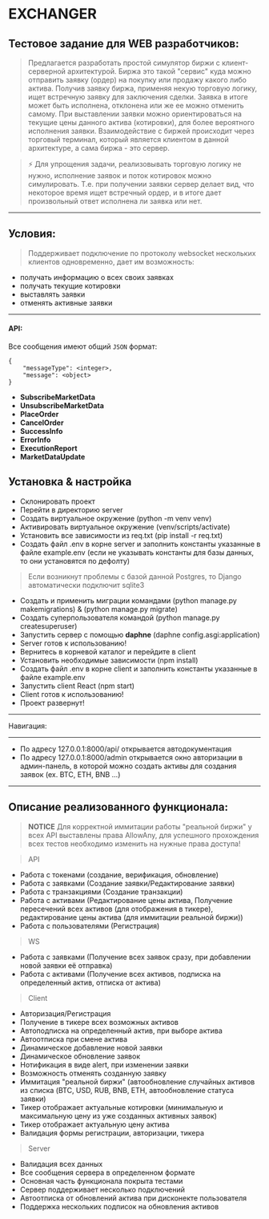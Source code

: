 # EXCHANGER

Тестовое задание для WEB разработчиков:
----------------------------------------------------------------------------------------------------------------
> Предлагается разработать простой симулятор биржи с клиент-серверной архитектурой.
Биржа это такой "сервис" куда можно отправить заявку (ордер) на покупку или продажу какого либо актива. Получив заявку биржа, применяя некую торговую логику, ищет встречную заявку для заключения сделки. Заявка в итоге может быть исполнена, отклонена или же ее можно отменить самому. При выставлении заявки можно ориентироваться на текущие цены данного актива (котировки), для более вероятного исполнения заявки.
Взаимодействие с биржей происходит через торговый терминал, который является клиентом в данной архитектуре, а сама биржа - это сервер.

> ⚡ Для упрощения задачи, реализовывать торговую логику не нужно, исполнение заявок и поток котировок можно симулировать. 
Т.е. при получении заявки сервер делает вид, что некоторое время ищет встречный ордер, и в итоге
дает произвольный ответ исполнена ли заявка или нет.
----------------------------------------------------------------------------------------------------------------

 Условия:
----------------------------------------------------------------------------------------------------------------
> Поддерживает подключение по протоколу websocket нескольких клиентов одновременно, дает им возможность:
* получать информацию о всех своих заявках
* получать текущие котировки
* выставлять заявки
* отменять активные заявки
----------------------------------------------------------------------------------------------------------------
#### <a id="api"></a>API:
Все сообщения имеют общий `JSON` формат:
    
    {
        "messageType": <integer>,
        "message": <object>
    }
* **SubscribeMarketData**
* **UnsubscribeMarketData**
* **PlaceOrder**
* **CancelOrder**
* **SuccessInfo**
* **ErrorInfo**
* **ExecutionReport**
* <a id="web-terminal"></a>**MarketDataUpdate**

Установка & настройка
----------------------------------------------------------------------------------------------------------------
-	Склонировать проект
- Перейти в директорию server
- Создать виртуальное окружение (python -m venv venv)
- Активировать виртуальное окружение (venv/scripts/activate)
- Установить все зависимости из req.txt (pip install -r req.txt)
-	Создать файл .env в корне server и заполнить константы указанные в файле example.env (если не указывать константы для базы данных, то они установятся по дефолту)
>	Если возникнут проблемы с базой данной Postgres, то Django автоматически подключит sqlite3
-	Создать и применить миграции командами (python manage.py makemigrations) & (python manage.py migrate)
-	Создать суперпользователя командой (python manage.py createsuperuser)
- Запустить сервер с помощью <b>daphne</b> (daphne config.asgi:application)
-	Server готов к использованию!
- Вернитесь в корневой каталог и перейдите в client
- Установить необходимые зависимости (npm install)
-	Создать файл .env в корне client и заполнить константы указанные в файле example.env
- Запустить client React (npm start)
- Client готов к использованию!
- Проект развернут!
----------------------------------------------------------------------------------------------------------------

Навигация:

----------------------------------------------------------------------------------------------------------------
-	По адресу 127.0.0.1:8000/api/ открывается автодокументация
-	По адресу 127.0.0.1:8000/admin открывается окно авторизации в админ-панель, в которой можно создать активы для создания заявок (ex. BTC, ETH, BNB ...)
----------------------------------------------------------------------------------------------------------------

Описание реализованного функционала:
----------------------------------------------------------------------------------------------------------------
> <b>NOTICE</b> Для корректной иммитации работы "реальной биржи" у всех API выставлены права AllowAny, для успешного прохождения всех тестов необходимо изменить на нужные права доступа!

> API
* Работа с токенами (создание, верификация, обновление)
* Работа с заявками (Создание заявки/Редактирование заявки)
* Работа с транзакциями (Создание транзакции)
* Работа с активами (Редактирование цены актива, Получение пересечений всех активов (для отображения в тикере), редактирование цены актива (для иммитации реальной биржи))
* Работа с пользователями (Регистрация)
> WS
* Работа с заявками (Получение всех заявок сразу, при добавлении новой заявки её отправка)
* Работа с активами (Получение всех активов, подписка на определенный актив, отписка от актива)

> Client
* Авторизация/Регистрация
* Получение в тикере всех возможных активов
* Автоподписка на определенный актив, при выборе актива
* Автоотписка при смене актива
* Динамическое добавление новой заявки
* Динамическое обновление заявок
* Нотификация в виде alert, при изменении заявки
* Возможность отменять созданную заявку
* Иммитация "реальной биржи" (автообновление случайных активов из списка (BTC, USD, RUB, BNB, ETH, автообновление статуса заявки)
* Тикер отображает актуальные котировки (минимальную и максимальную цену из уже созданных активных заявок)
* Тикер отображает актуальную цену актива
* Валидация формы регистрации, авторизации, тикера

> Server
* Валидация всех данных
* Все сообщения сервера в определенном формате
* Основная часть функционала покрыта тестами
* Сервер поддерживает несколько подключений
* Автоотписка от обновлений актива при дисконекте пользователя
* Поддержка нескольких подписок на обновления активов
